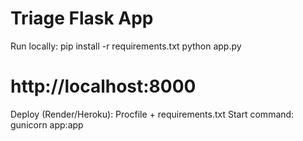 # Triage Flask App
Run locally:
pip install -r requirements.txt
python app.py
# http://localhost:8000
Deploy (Render/Heroku): Procfile + requirements.txt
Start command: gunicorn app:app
